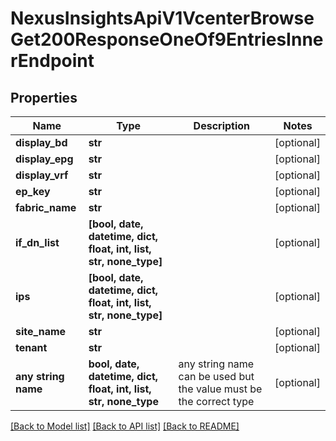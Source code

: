 # NexusInsightsApiV1VcenterBrowseGet200ResponseOneOf9EntriesInnerEndpoint


## Properties
Name | Type | Description | Notes
------------ | ------------- | ------------- | -------------
**display_bd** | **str** |  | [optional] 
**display_epg** | **str** |  | [optional] 
**display_vrf** | **str** |  | [optional] 
**ep_key** | **str** |  | [optional] 
**fabric_name** | **str** |  | [optional] 
**if_dn_list** | **[bool, date, datetime, dict, float, int, list, str, none_type]** |  | [optional] 
**ips** | **[bool, date, datetime, dict, float, int, list, str, none_type]** |  | [optional] 
**site_name** | **str** |  | [optional] 
**tenant** | **str** |  | [optional] 
**any string name** | **bool, date, datetime, dict, float, int, list, str, none_type** | any string name can be used but the value must be the correct type | [optional]

[[Back to Model list]](../README.md#documentation-for-models) [[Back to API list]](../README.md#documentation-for-api-endpoints) [[Back to README]](../README.md)


